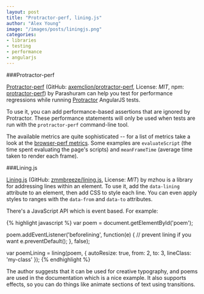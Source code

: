 ```yaml
---
layout: post
title: "Protractor-perf, lining.js"
author: "Alex Young"
image: "/images/posts/liningjs.png"
categories:
- libraries
- testing
- performance
- angularjs
---
```


###Protractor-perf

[Protractor-perf](http://blog.nparashuram.com/2014/11/protractor-perf-performance-regression.html) (GitHub: [axemclion/protractor-perf](https://github.com/axemclion/protractor-perf), License: _MIT_, npm: [protractor-perf](https://www.npmjs.org/package/protractor-perf)) by Parashuram can help you test for performance regressions while running [Protractor](https://github.com/angular/protractor) AngularJS tests.

To use it, you can add performance-based assertions that are ignored by Protractor.  These performance statements will only be used when tests are run with the `protractor-perf` command-line tool.

The available metrics are quite sophisticated -- for a list of metrics take a look at the [browser-perf metrics](https://github.com/axemclion/browser-perf/wiki/Metrics).  Some examples are `evaluateScript` (the time spent evaluating the page's scripts) and `meanFrameTime` (average time taken to render each frame).

###Lining.js

[Lining.js](http://zencode.in/lining.js/) (GitHub: [zmmbreeze/lining.js](https://github.com/zmmbreeze/lining.js), License: _MIT_) by mzhou is a library for addressing lines within an element.  To use it, add the `data-lining` attribute to an element, then add CSS to style each line.  You can even apply styles to ranges with the `data-from` and `data-to` attributes.

There's a JavaScript API which is event based.  For example:

{% highlight javascript %}
var poem = document.getElementById('poem');

poem.addEventListener('beforelining', function(e) {
  // prevent lining if you want
  e.preventDefault();
}, false);

var poemLining = lining(poem, {
  autoResize: true,
  from: 2,
  to: 3,
  lineClass: 'my-class'
});
{% endhighlight %}

The author suggests that it can be used for creative typography, and poems are used in the documentation which is a nice example.  It also supports effects, so you can do things like animate sections of text using transitions.
